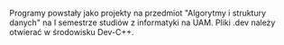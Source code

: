 Programy powstały jako projekty na przedmiot "Algorytmy i struktury danych" na I semestrze studiów z informatyki na UAM.
Pliki .dev należy otwierać w środowisku Dev-C++.
